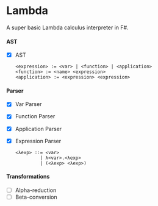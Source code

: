 # Lambda

A super basic Lambda calculus interpreter in F#.

#### AST
- [x] AST

    ```plaintext
    <expression> := <var> | <function> | <application>
    <function> := <name> <expression>
    <application> := <expression> <expression>
    ```

#### Parser
- [x] Var Parser
- [x] Function Parser
- [x] Application Parser
- [x] Expression Parser

    ```plaintext
    <λexp> ::= <var>
             | λ<var>.<λexp>
             | (<λexp> <λexp>)
    ```

#### Transformations
- [ ] Alpha-reduction
- [ ] Beta-conversion
